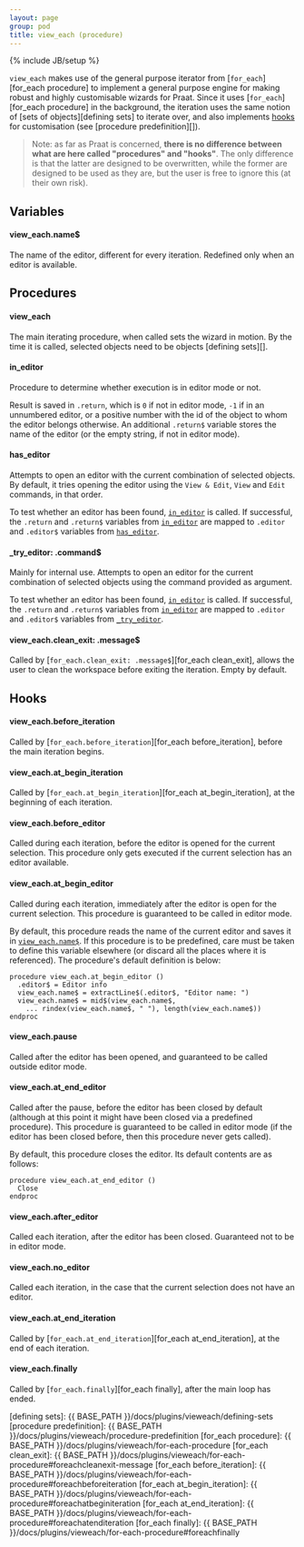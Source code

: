 ```yaml
---
layout: page
group: pod
title: view_each (procedure)
---
```

{% include JB/setup %}

`view_each` makes use of the general purpose iterator from [`for_each`][for_each
procedure] to implement a general purpose engine for making robust and highly
customisable wizards for Praat. Since it uses [`for_each`][for_each procedure]
in the background, the iteration uses the same notion of [sets of
objects][defining sets] to iterate over, and also implements [hooks](#hooks) for
customisation (see [procedure predefinition][]).

> Note: as far as Praat is concerned, **there is no difference between what are
> here called "procedures" and "hooks"**. The only difference is that the latter
> are designed to be overwritten, while the former are designed to be used as
> they are, but the user is free to ignore this (at their own risk).

## Variables

#### view_each.name$

The name of the editor, different for every iteration. Redefined only when an
editor is available.

## Procedures

#### view_each

The main iterating procedure, when called sets the wizard in motion. By the time
it is called, selected objects need to be objects [defining sets][].

#### in_editor

Procedure to determine whether execution is in editor mode or not.

Result is saved in `.return`, which is `0` if not in editor mode, `-1` if in an
unnumbered editor, or a positive number with the id of the object to whom the
editor belongs otherwise. An additional `.return$` variable stores the name of
the editor (or the empty string, if not in editor mode).

#### has_editor

Attempts to open an editor with the current combination of selected objects. By
default, it tries opening the editor using the `View & Edit`, `View` and `Edit`
commands, in that order.

To test whether an editor has been found, [`in_editor`](#ineditor) is called. If
successful, the `.return` and `.return$` variables from [`in_editor`](#ineditor)
are mapped to `.editor` and `.editor$` variables from
[`has_editor`](#haseditor).

#### _try_editor: .command$

Mainly for internal use. Attempts to open an editor for the current combination
of selected objects using the command provided as argument.

To test whether an editor has been found, [`in_editor`](#ineditor) is called. If
successful, the `.return` and `.return$` variables from [`in_editor`](#ineditor)
are mapped to `.editor` and `.editor$` variables from
[`_try_editor`](#tryeditor-command).

#### view_each.clean_exit: .message$

Called by [`for_each.clean_exit: .message$`][for_each clean_exit], allows the
user to clean the workspace before exiting the iteration. Empty by default.

## Hooks

#### view_each.before_iteration

Called by [`for_each.before_iteration`][for_each before_iteration], before the
main iteration begins.

#### view_each.at_begin_iteration

Called by [`for_each.at_begin_iteration`][for_each at_begin_iteration], at the
beginning of each iteration.

#### view_each.before_editor

Called during each iteration, before the editor is opened for the current
selection. This procedure only gets executed if the current selection has an
editor available.

#### view_each.at_begin_editor

Called during each iteration, immediately after the editor is open for the
current selection. This procedure is guaranteed to be called in editor mode.

By default, this procedure reads the name of the current editor and saves it in
[`view_each.name$`](#vieweachname). If this procedure is to be predefined, care
must be taken to define this variable elsewhere (or discard all the places where
it is referenced). The procedure's default definition is below:

    procedure view_each.at_begin_editor ()
      .editor$ = Editor info
      view_each.name$ = extractLine$(.editor$, "Editor name: ")
      view_each.name$ = mid$(view_each.name$,
        ... rindex(view_each.name$, " "), length(view_each.name$))
    endproc

#### view_each.pause

Called after the editor has been opened, and guaranteed to be called outside
editor mode.

#### view_each.at_end_editor

Called after the pause, before the editor has been closed by default (although
at this point it might have been closed via a predefined procedure). This
procedure is guaranteed to be called in editor mode (if the editor has been
closed before, then this procedure never gets called).

By default, this procedure closes the editor. Its default contents are as
follows:

    procedure view_each.at_end_editor ()
      Close
    endproc

#### view_each.after_editor

Called each iteration, after the editor has been closed. Guaranteed not to be in
editor mode.

#### view_each.no_editor

Called each iteration, in the case that the current selection does not have an
editor.

#### view_each.at_end_iteration

Called by [`for_each.at_end_iteration`][for_each at_end_iteration], at the end
of each iteration.

#### view_each.finally

Called by [`for_each.finally`][for_each finally], after the main loop has ended.

[defining sets]: {{ BASE_PATH }}/docs/plugins/vieweach/defining-sets
[procedure predefinition]: {{ BASE_PATH }}/docs/plugins/vieweach/procedure-predefinition
[for_each procedure]: {{ BASE_PATH }}/docs/plugins/vieweach/for-each-procedure
[for_each clean_exit]: {{ BASE_PATH }}/docs/plugins/vieweach/for-each-procedure#foreachcleanexit-message
[for_each before_iteration]: {{ BASE_PATH }}/docs/plugins/vieweach/for-each-procedure#foreachbeforeiteration
[for_each at_begin_iteration]: {{ BASE_PATH }}/docs/plugins/vieweach/for-each-procedure#foreachatbeginiteration
[for_each at_end_iteration]: {{ BASE_PATH }}/docs/plugins/vieweach/for-each-procedure#foreachatenditeration
[for_each finally]: {{ BASE_PATH }}/docs/plugins/vieweach/for-each-procedure#foreachfinally
